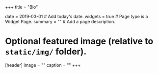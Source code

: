 +++
title = "Bio"

date = 2019-03-01 # Add today's date.
widgets = true  # Page type is a Widget Page.
summary = ""  # Add a page description.
 
# Optional featured image (relative to `static/img/` folder).
[header]
image = ""
caption = ""
+++
